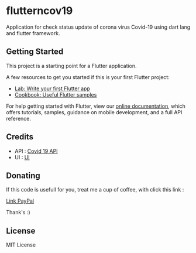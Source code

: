 # flutterncov19

Application for check status update of corona virus Covid-19 using dart lang and flutter framework.

## Getting Started

This project is a starting point for a Flutter application.

A few resources to get you started if this is your first Flutter project:

- [Lab: Write your first Flutter app](https://flutter.dev/docs/get-started/codelab)
- [Cookbook: Useful Flutter samples](https://flutter.dev/docs/cookbook)

For help getting started with Flutter, view our
[online documentation](https://flutter.dev/docs), which offers tutorials,
samples, guidance on mobile development, and a full API reference.

## Credits
- API : [Covid 19 API](https://github.com/novelcovid/api) 
- UI : [UI](https://github.com/mahtab-ali/fitness_app_ui)

## Donating

If this code is usefull for you, treat me a cup of coffee, with click this link :

[Link PayPal](https://paypal.me/ifcode?locale.x=id_ID)

Thank's :)

## License
MIT License
